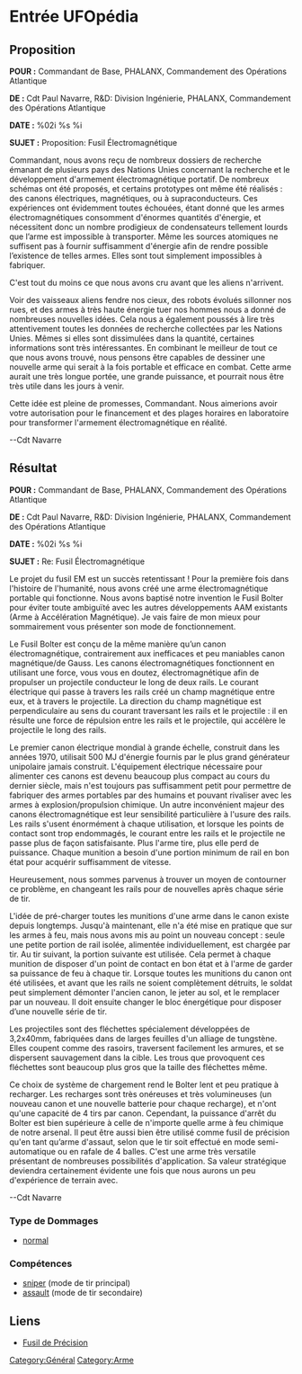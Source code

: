 # Entrée UFOpédia

## Proposition

**POUR :** Commandant de Base, PHALANX, Commandement des Opérations
Atlantique

**DE :** Cdt Paul Navarre, R&D: Division Ingénierie, PHALANX,
Commandement des Opérations Atlantique

**DATE :** %02i %s %i

**SUJET :** Proposition: Fusil Électromagnétique

Commandant, nous avons reçu de nombreux dossiers de recherche émanant de
plusieurs pays des Nations Unies concernant la recherche et le
développement d'armement électromagnétique portatif. De nombreux schémas
ont été proposés, et certains prototypes ont même été réalisés : des
canons électriques, magnétiques, ou à supraconducteurs. Ces expériences
ont évidemment toutes échouées, étant donné que les armes
électromagnétiques consomment d'énormes quantités d'énergie, et
nécessitent donc un nombre prodigieux de condensateurs tellement lourds
que l’arme est impossible à transporter. Même les sources atomiques ne
suffisent pas à fournir suffisamment d'énergie afin de rendre possible
l’existence de telles armes. Elles sont tout simplement impossibles à
fabriquer.

C'est tout du moins ce que nous avons cru avant que les aliens
n'arrivent.

Voir des vaisseaux aliens fendre nos cieux, des robots évolués sillonner
nos rues, et des armes à très haute énergie tuer nos hommes nous a donné
de nombreuses nouvelles idées. Cela nous a également poussés à lire très
attentivement toutes les données de recherche collectées par les Nations
Unies. Mêmes si elles sont dissimulées dans la quantité, certaines
informations sont très intéressantes. En combinant le meilleur de tout
ce que nous avons trouvé, nous pensons être capables de dessiner une
nouvelle arme qui serait à la fois portable et efficace en combat. Cette
arme aurait une très longue portée, une grande puissance, et pourrait
nous être très utile dans les jours à venir.

Cette idée est pleine de promesses, Commandant. Nous aimerions avoir
votre autorisation pour le financement et des plages horaires en
laboratoire pour transformer l'armement électromagnétique en réalité.

--Cdt Navarre

## Résultat

**POUR :** Commandant de Base, PHALANX, Commandement des Opérations
Atlantique

**DE :** Cdt Paul Navarre, R&D: Division Ingénierie, PHALANX,
Commandement des Opérations Atlantique

**DATE :** %02i %s %i

**SUJET :** Re: Fusil Électromagnétique

Le projet du fusil EM est un succès retentissant ! Pour la première fois
dans l'histoire de l'humanité, nous avons créé une arme
électromagnétique portable qui fonctionne. Nous avons baptisé notre
invention le Fusil Bolter pour éviter toute ambiguïté avec les autres
développements AAM existants (Arme à Accélération Magnétique). Je vais
faire de mon mieux pour sommairement vous présenter son mode de
fonctionnement.

Le Fusil Bolter est conçu de la même manière qu’un canon
électromagnétique, contrairement aux inefficaces et peu maniables canon
magnétique/de Gauss. Les canons électromagnétiques fonctionnent en
utilisant une force, vous vous en doutez, électromagnétique afin de
propulser un projectile conducteur le long de deux rails. Le courant
électrique qui passe à travers les rails créé un champ magnétique entre
eux, et à travers le projectile. La direction du champ magnétique est
perpendiculaire au sens du courant traversant les rails et le projectile
: il en résulte une force de répulsion entre les rails et le projectile,
qui accélère le projectile le long des rails.

Le premier canon électrique mondial à grande échelle, construit dans les
années 1970, utilisait 500 MJ d'énergie fournis par le plus grand
générateur unipolaire jamais construit. L'équipement électrique
nécessaire pour alimenter ces canons est devenu beaucoup plus compact au
cours du dernier siècle, mais n'est toujours pas suffisamment petit pour
permettre de fabriquer des armes portables par des humains et pouvant
rivaliser avec les armes à explosion/propulsion chimique. Un autre
inconvénient majeur des canons électromagnétique est leur sensibilité
particulière à l'usure des rails. Les rails s'usent énormément à chaque
utilisation, et lorsque les points de contact sont trop endommagés, le
courant entre les rails et le projectile ne passe plus de façon
satisfaisante. Plus l'arme tire, plus elle perd de puissance. Chaque
munition a besoin d'une portion minimum de rail en bon état pour
acquérir suffisamment de vitesse.

Heureusement, nous sommes parvenus à trouver un moyen de contourner ce
problème, en changeant les rails pour de nouvelles après chaque série de
tir.

L'idée de pré-charger toutes les munitions d'une arme dans le canon
existe depuis longtemps. Jusqu'à maintenant, elle n'a été mise en
pratique que sur les armes à feu, mais nous avons mis au point un
nouveau concept : seule une petite portion de rail isolée, alimentée
individuellement, est chargée par tir. Au tir suivant, la portion
suivante est utilisée. Cela permet à chaque munition de disposer d'un
point de contact en bon état et à l'arme de garder sa puissance de feu à
chaque tir. Lorsque toutes les munitions du canon ont été utilisées, et
avant que les rails ne soient complètement détruits, le soldat peut
simplement démonter l'ancien canon, le jeter au sol, et le remplacer par
un nouveau. Il doit ensuite changer le bloc énergétique pour disposer
d’une nouvelle série de tir.

Les projectiles sont des fléchettes spécialement développées de
3,2x40mm, fabriquées dans de larges feuilles d'un alliage de tungstène.
Elles coupent comme des rasoirs, traversent facilement les armures, et
se dispersent sauvagement dans la cible. Les trous que provoquent ces
fléchettes sont beaucoup plus gros que la taille des fléchettes même.

Ce choix de système de chargement rend le Bolter lent et peu pratique à
recharger. Les recharges sont très onéreuses et très volumineuses (un
nouveau canon et une nouvelle batterie pour chaque recharge), et n'ont
qu'une capacité de 4 tirs par canon. Cependant, la puissance d'arrêt du
Bolter est bien supérieure à celle de n'importe quelle arme à feu
chimique de notre arsenal. Il peut être aussi bien être utilisé comme
fusil de précision qu'en tant qu’arme d'assaut, selon que le tir soit
effectué en mode semi-automatique ou en rafale de 4 balles. C'est une
arme très versatile présentant de nombreuses possibilités d'application.
Sa valeur stratégique deviendra certainement évidente une fois que nous
aurons un peu d'expérience de terrain avec.

--Cdt Navarre

### Type de Dommages

- [normal](Damage/normal "wikilink")

### Compétences

- [sniper](Skills/sniper "wikilink") (mode de tir principal)
- [assault](Skills/assault "wikilink") (mode de tir secondaire)

## Liens

- [Fusil de
  Précision](Equipement/Armes_Principales/Fusil_de_Précision "wikilink")

[Category:Général](Category:Général "wikilink")
[Category:Arme](Category:Arme "wikilink")